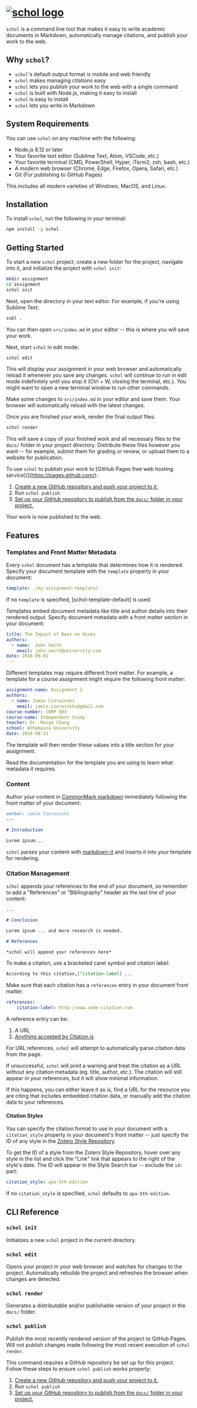 # [![schol logo](schol.png)](https://github.com/schol-js/schol)

`schol` is a command line tool that makes it easy to write academic documents in Markdown, automatically manage citations, and publish your work to the web.

## Why `schol`?

 - `schol`'s default output format is mobile and web friendly
 - `schol` makes managing citations easy
 - `schol` lets you publish your work to the web with a single command
 - `schol` is built with Node.js, making it easy to install
 - `schol` is easy to install
 - `schol` lets you write in Markdown

## <a name="#requirements">System Requirements</a>

You can use `schol` on any machine with the following:

 - Node.js 8.12 or later
 - Your favorite text editor (Sublime Text, Atom, VSCode, etc.)
 - Your favorite terminal (CMD, PowerShell, Hyper, iTerm2, zsh, bash, etc.)
 - A modern web browser (Chrome, Edge, Firefox, Opera, Safari, etc.)
 - Git (For publishing to GitHub Pages)

This includes all modern varieties of Windows, MacOS, and Linux.

## Installation

To install `schol`, run the following in your terminal:

```sh
npm install -g schol
```

## Getting Started

To start a new `schol` project, create a new folder for the project, navigate into it, and initialize the project with `schol init`:

```sh
mkdir assignment
cd assignment
schol init
```

Next, open the directory in your text editor. For example, if you're using Sublime Text:

```sh
subl .
```

You can then open `src/index.md` in your editor -- this is where you will save your work.

Next, start `schol` in edit mode:

```sh
schol edit
```

This will display your assignment in your web browser and automatically reload it whenever you save any changes. `schol` will continue to run in edit mode indefinitely until you stop it (Ctrl + W, closing the terminal, etc.). You might want to open a new terminal window to run other commands.

Make some changes to `src/index.md` in your editor and save them. Your browser will automatically reload with the latest changes.

Once you are finished your work, render the final output files:

```sh
schol render
```

This will save a copy of your finished work and all necessary files to the `docs/` folder in your project directory. Distribute these files however you want -- for example, submit them for grading or review, or upload them to a website for publication.

To use `schol` to publish your work to [GitHub Pages free web hosting service](](https://pages.github.com/):

1. [Create a new GitHub repository and push your project to it.](https://help.github.com/articles/adding-an-existing-project-to-github-using-the-command-line/)
2. Run `schol publish`
3. [Set up your GitHub repository to publish from the `docs/` folder in your project.](https://help.github.com/articles/configuring-a-publishing-source-for-github-pages/#publishing-your-github-pages-site-from-a-docs-folder-on-your-master-branch)

Your work is now published to the web.

## Features

### Templates and Front Matter Metadata

Every `schol` document has a template that determines how it is rendered. Specify your document template with the `template` property in your document:

```yaml
template: ./my-assignment-template/
```

If no `template` is specified, [schol-template-default] is used.

Templates embed document metadata like title and author details into their rendered output. Specify document metadata with a front matter section in your document:

```yaml
title: The Impact of Bees on Hives
authors:
  - name:  John Smith
    email: john.smith@university.com
date: 2018-09-01
---
```

Different templates may require different front matter. For example, a template for a course assignment might require the following front matter:

```yaml
assignment-name: Assignment 2
authors:
  - name: Jamie Czerwinski
    email: jamie.czerwinski@gmail.com
course-number: COMP 693
course-name: Independent Study
teacher: Dr. Maiga Chang
school: Athabasca University
date: 2018-08-31
```

The template will then render these values into a title section for your assignment.

Read the documentation for the template you are using to learn what metadata it requires.

### Content

Author your content in [CommonMark markdown](https://spec.commonmark.org/0.28/) immediately following the front matter of your document:

```markdown
author: Jamie Czerwinski
---

# Introduction

Lorem ipsum...

```

`schol` parses your content with [markdown-it](https://github.com/markdown-it/markdown-it) and inserts it into your template for rendering.

### Citation Management

`schol` appends your references to the end of your document, so remember to add a "References" or "Bibliography" header as the last line of your content:

```markdown
...

# Conclusion

Lorem ipsum ... and more research is needed.

# References

*schol will append your references here*
```

To make a citation, use a bracketed caret symbol and citation label:

```markdown
According to this citation,[^citation-label] ...
```

Make sure that each citation has a `references` entry in your document front matter:

```yaml
references:
    citation-label: http://www.some-citation.com
```

A reference entry can be:

1. A URL
2. [Anything accepted by Citation.js](https://citation.js.org/api/tutorial-input_formats.html)

For URL references, `schol` will attempt to automatically parse citation data from the page.

If unsuccessful, `schol` will print a warning and treat the citation as a URL without any citation metadata (eg. title, author, etc.). The citation will still appear in your references, but it will show minimal information.

If this happens, you can either leave it as is, find a URL for the resource you are citing that includes embedded citation data, or manually add the citation data to your references.

#### Citation Styles

You can specify the citation format to use in your document with a `citation_style` property in your document's front matter -- just specify the ID of any style in the [Zotero Style Repository](https://www.zotero.org/styles).

To get the ID of a style from the Zotero Style Repository, hover over any style in the list and click the "Link" link that appears to the right of the style's date. The ID will appear in the Style Search bar -- exclude the `id:` part:

```yaml
citation_style: apa-5th-edition
```

If no `citation_style` is specified, `schol` defaults to `apa-5th-edition`.

## CLI Reference

### `schol init`

Initializes a new `schol` project in the current directory.

### `schol edit`

Opens your project in your web browser and watches for changes to the project. Automatically rebuilds the project and refreshes the browser when changes are detected.

### `schol render`

Generates a distributable and/or publishable version of your project in the `docs/` folder.

### `schol publish`

Publish the most recently rendered version of the project to GitHub Pages. Will not publish changes made following the most recent execution of `schol render`.

This command requires a GitHub repository be set up for this project. Follow these steps to ensure `schol publish` works properly:

1. [Create a new GitHub repository and push your project to it.](https://help.github.com/articles/adding-an-existing-project-to-github-using-the-command-line/)
2. Run `schol publish`
3. [Set up your GitHub repository to publish from the `docs/` folder in your project.](https://help.github.com/articles/configuring-a-publishing-source-for-github-pages/#publishing-your-github-pages-site-from-a-docs-folder-on-your-master-branch)
